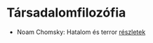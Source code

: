 # Társadalomfilozófia

- Noam Chomsky: Hatalom és terror [részletek](../_details/Noam%20Chomsky.md#id_343)